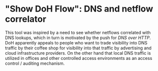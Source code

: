 # "Show DoH Flow": DNS and netflow correlator

This tool was inspired by a need to see whether netflows correlated with DNS lookups, which in turn is motivated by
the push for _DNS over HTTP_. DoH apparently appeals to people who want to trade visibility into DNS traffic by their
coffee shop for visibility into that traffic by advertising and cloud infrastructure providers. On the other hand
that local DNS traffic is utilized in offices and other controlled access environments as an access control / auditing
mechanism.

